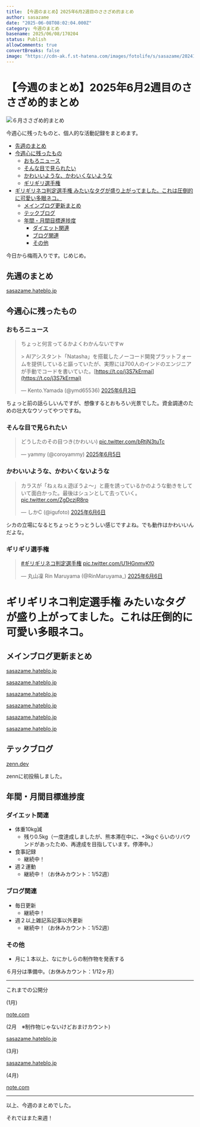 ```yaml
---
title: 【今週のまとめ】2025年6月2週目のささざめ的まとめ
author: sasazame
date: "2025-06-08T08:02:04.000Z"
category: 今週のまとめ
basename: 2025/06/08/170204
status: Publish
allowComments: true
convertBreaks: false
image: "https://cdn-ak.f.st-hatena.com/images/fotolife/s/sasazame/20241121/20241121212959.png"
---
```

# 【今週のまとめ】2025年6月2週目のささざめ的まとめ

![６月ささざめ的まとめ](https://cdn-ak.f.st-hatena.com/images/fotolife/s/sasazame/20241121/20241121212959.png)

今週心に残ったものと、個人的な活動記録をまとめます。

<!-- Extended Body -->

-   [先週のまとめ](#先週のまとめ)
-   [今週心に残ったもの](#今週心に残ったもの)
    -   [おもろニュース](#おもろニュース)
    -   [そんな目で見られたい](#そんな目で見られたい)
    -   [かわいいような、かわいくないような](#かわいいようなかわいくないような)
    -   [ギリギリ選手権](#ギリギリ選手権)
-   [ギリギリネコ判定選手権 みたいなタグが盛り上がってました。これは圧倒的に可愛い多眼ネコ。](#ギリギリネコ判定選手権-みたいなタグが盛り上がってましたこれは圧倒的に可愛い多眼ネコ)
    -   [メインブログ更新まとめ](#メインブログ更新まとめ)
    -   [テックブログ](#テックブログ)
    -   [年間・月間目標進捗度](#年間月間目標進捗度)
        -   [ダイエット関連](#ダイエット関連)
        -   [ブログ関連](#ブログ関連)
        -   [その他](#その他)

今日から梅雨入りです。じめじめ。

## 先週のまとめ

[sasazame.hateblo.jp](https://sasazame.hateblo.jp/entry/2025/06/01/weekly-summary)

## 今週心に残ったもの

### おもろニュース

> ちょっと何言ってるかよくわかんないですw  
>   
> \> AIアシスタント「Natasha」を搭載したノーコード開発プラットフォームを提供していると謳っていたが、実際には700人のインドのエンジニアが手動でコードを書いていた。[https://t.co/j3S7kErmai](https://t.co/j3S7kErmai)
> 
> — Kento.Yamada (@ymd65536) [2025年6月3日](https://twitter.com/ymd65536/status/1929874980759863482?ref_src=twsrc%5Etfw)

ちょっと前の話らしいんですが、想像するとおもろい光景でした。資金調達のための壮大なウソってやつですね。

### そんな目で見られたい

> どうしたのその目つき(かわいい) [pic.twitter.com/bRtjN3tuTc](https://t.co/bRtjN3tuTc)
> 
> — yammy (@coroyammy) [2025年6月5日](https://twitter.com/coroyammy/status/1930588684346409139?ref_src=twsrc%5Etfw)

### かわいいような、かわいくないような

> カラスが「ねぇねぇ遊ぼうよ〜」と鹿を誘っているかのような動きをしていて面白かった。最後はシュンとして去っていく。 [pic.twitter.com/ZgDczjR8rp](https://t.co/ZgDczjR8rp)
> 
> — しかC (@igufoto) [2025年6月6日](https://twitter.com/igufoto/status/1930893109246017600?ref_src=twsrc%5Etfw)

シカの立場になるとちょっとうっとうしい感じですよね。でも動作はかわいいんだよな。

### ギリギリ選手権

> [#ギリギリネコ判定選手権](https://twitter.com/hashtag/%E3%82%AE%E3%83%AA%E3%82%AE%E3%83%AA%E3%83%8D%E3%82%B3%E5%88%A4%E5%AE%9A%E9%81%B8%E6%89%8B%E6%A8%A9?src=hash&ref_src=twsrc%5Etfw) [pic.twitter.com/U1HGnmvKf0](https://t.co/U1HGnmvKf0)
> 
> — 丸山凜 Rin Maruyama (@RinMaruyama\_) [2025年6月6日](https://twitter.com/RinMaruyama_/status/1930978846574358724?ref_src=twsrc%5Etfw)

# ギリギリネコ判定選手権 みたいなタグが盛り上がってました。これは圧倒的に可愛い多眼ネコ。

## メインブログ更新まとめ

[sasazame.hateblo.jp](https://sasazame.hateblo.jp/entry/2025/06/02/190000)

[sasazame.hateblo.jp](https://sasazame.hateblo.jp/entry/2025/06/03/233640)

[sasazame.hateblo.jp](https://sasazame.hateblo.jp/entry/2025/06/04/224400)

[sasazame.hateblo.jp](https://sasazame.hateblo.jp/entry/2025/06/05/233550)

[sasazame.hateblo.jp](https://sasazame.hateblo.jp/entry/2025/06/06/200500)

[sasazame.hateblo.jp](https://sasazame.hateblo.jp/entry/2025/06/07/220625)

## テックブログ

[zenn.dev](https://zenn.dev/sasazame/articles/a2f6747ab1fc11)

zennに初投稿しました。

  

## 年間・月間目標進捗度

### ダイエット関連

-   体重10kg減
    -   残り0.5kg（一度達成しましたが、熊本滞在中に、+3kgぐらいのリバウンドがあったため、再達成を目指しています。停滞中。）
-   食事記録
    -   継続中！
-   週２運動
    -   継続中！（お休みカウント：1/52週）

### ブログ関連

-   毎日更新
    -   継続中！
-   週２以上雑記系記事以外更新
    -   継続中！（お休みカウント：1/52週）

### その他

-   月に１本以上、なにかしらの制作物を発表する

６月分は準備中。（お休みカウント：1/12ヶ月）

* * *

これまでの公開分

(1月)

[note.com](https://note.com/sasazame/n/n9521dd5c5cb8)

(2月　※制作物じゃないけどおまけカウント)

[sasazame.hateblo.jp](https://sasazame.hateblo.jp/entry/2025/02/24/141222)

(3月)

[sasazame.hateblo.jp](https://sasazame.hateblo.jp/entry/2025/03/31/232454)

(4月)

[note.com](https://note.com/sasazame/n/n805417524c77)

* * *

以上、今週のまとめでした。

それではまた来週！